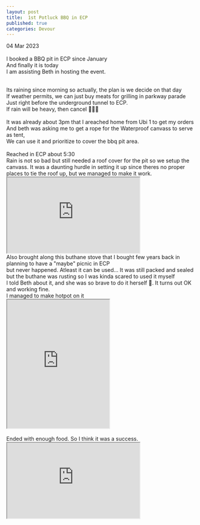 ```yaml
---
layout: post
title:  1st Potluck BBQ in ECP
published: true
categories: Devour
---
```

04 Mar 2023
<br>
<br>
I booked a BBQ pit in ECP since January
<br>
And finally it is today
<br>
I am assisting Beth in hosting the event.
<br>
<!--more-->
<br>
Its raining since morning so actually, the plan is we decide on that day
<br>
If weather permits, we can just buy meats for grilling in parkway parade
<br>
Just right before the underground tunnel to ECP.
<br>
If rain will be heavy, then cancel 🙅🏻‍♀️
<br>
<br>
It was already about 3pm that I areached home from Ubi 1 to get my orders
<br>
And beth was asking me to get a rope for the Waterproof canvass to serve as tent,
<br>
We can use it and prioritize to cover the bbq pit area.
<br>
<br>
Reached in ECP about 5:30
<br>
Rain is not so bad but still needed a roof cover for the pit so we setup the canvass. It was a daunting hurdle in setting it up since theres no proper places to tie the roof up, but we managed to make it work.
<br>
<iframe src="https://drive.google.com/file/d/1KOloy9R1wZCAqRg07muplXVuZPjawJPJ/preview" width="350" height="200" allow="autoplay"></iframe>
<br>
Also brought along this buthane stove that I bought few years back in planning to have a "maybe" picnic in ECP
<br>
but never happened. Atleast it can be used... It was still packed and sealed but the buthane was rusting so I was kinda scared to used it myself
<br>
I told Beth about it, and she was so brave to do it herself 😬. It turns out OK and working fine. 
<br>
I managed to make hotpot on it
<br>
<iframe src="https://drive.google.com/file/d/1KratWbfYBQDSNKp_j1utzMUyBj-50Dnq/preview" width="270" height="340" allow="autoplay"></iframe>
<br>
<br>
Ended with enough food. So I think it was a success.
<br>
<iframe src="https://drive.google.com/file/d/1aJ-JOSaz9K3dnaPgkyaBVqET6ZP7DeTL/preview" width="350" height="200" allow="autoplay"></iframe>
